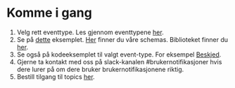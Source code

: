 # Komme i gang

1. Velg rett eventtype. Les gjennom eventtypene [her](./eventtyper/fellesinfo.md).
2. Se på [dette](./eksempler.md) eksemplet. [Her](https://github.com/navikt/brukernotifikasjon-schemas/tree/master/src/main/avro) finner du våre schemas. Biblioteket finner du [her](https://jitpack.io/#navikt/brukernotifikasjon-schemas).
3. Se også på kodeeksemplet til valgt event-type. For eksempel [Beskjed](./eventtyper/beskjed/kodeeksempel.md).
4. Gjerne ta kontakt med oss på slack-kanalen #brukernotifikasjoner hvis dere lurer på om dere bruker brukernotifikasjonene riktig.
5. Bestill tilgang til topics [her](https://github.com/navikt/brukernotifikasjon-public-topic-iac).